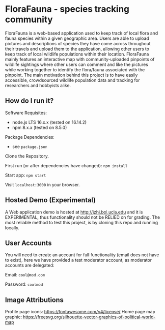# FloraFauna - species tracking community

FloraFauna is a web-based application used to keep track of local flora and fauna species within a given geographic area. Users are able to upload pictures and descriptions of species they have come across throughout their travels and upload them to the application, allowing other users to keep track of local wildlife populations within their location. FloraFauna mainly features an interactive map with community-uploaded pinpoints of wildlife sightings where other users can comment and like the pictures while working together to identify the flora/fauna associated with the pinpoint. The main motivation behind this project is to have easily accessible, crowdsourced wildlife population data and tracking for researchers and hobbyists alike.

## How do I run it?

Software Requisites:

- node.js LTS 16.x.x (tested on 16.14.2)
- npm 8.x.x (tested on 8.5.0)

Package Dependencies:

- see `package.json`

Clone the Repository.

First run (or after dependencies have changed):
`npm install`

Start app:
`npm start`

Visit `localhost:3000` in your browser.

## Hosted Demo (Experimental)

A Web application demo is hosted at http://jzhi.bol.ucla.edu and it is EXPERIMENTAL, thus functionality should not be RELIED on for grading. The most reliable method to test this project, is by cloning this repo and running locally.

## User Accounts

You will need to create an account for full functionality (email does not have to exist), here we have provided a test moderator account, as moderator accounts are delegated:

Email: `cool@mod.com`

Password: `coolmod`

## Image Attributions

Profile page icons: https://fontawesome.com/v4/license/
Home page map graphic: https://freesvg.org/silhouette-vector-graphics-of-political-world-map
